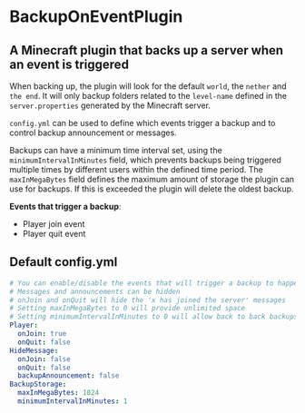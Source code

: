 # BackupOnEventPlugin
## A Minecraft plugin that backs up a server when an event is triggered
When backing up, the plugin will look for the default `world`, the `nether` and `the end`. It will only backup folders related to the `level-name` defined in the `server.properties` generated by the Minecraft server.

`config.yml` can be used to define which events trigger a backup and to control backup announcement or messages.

Backups can have a minimum time interval set, using the `minimumIntervalInMinutes` field, which prevents backups being triggered multiple times by different users within the defined time period. The `maxInMegaBytes` field defines the maximum amount of storage the plugin can use for backups. If this is exceeded the plugin will delete the oldest backup.

**Events that trigger a backup**:
  - Player join event
  - Player quit event

## Default config.yml
```yaml
# You can enable/disable the events that will trigger a backup to happen
# Messages and announcements can be hidden
# onJoin and onQuit will hide the 'x has joined the server' messages
# Setting maxInMegaBytes to 0 will provide unlimited space
# Setting minimumIntervalInMinutes to 0 will allow back to back backups
Player:
  onJoin: true
  onQuit: false
HideMessage:
  onJoin: false
  onQuit: false
  backupAnnouncement: false
BackupStorage:
  maxInMegaBytes: 1024
  minimumIntervalInMinutes: 1
```
